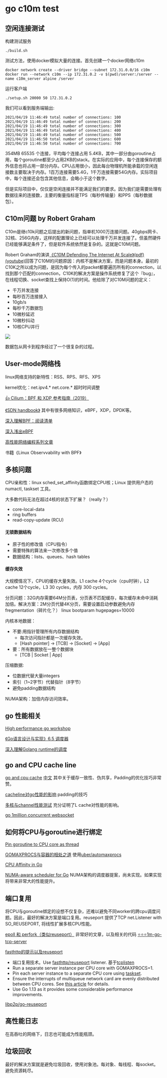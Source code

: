 # go c10m test

## 空闲连接测试

构建测试服务

	./build.sh

测试方法，使用docker模拟大量的连接。首先创建一个docker网络c10m

	docker network create --driver bridge --subnet 172.31.0.0/16 c10m
	docker run --network c10m --ip 172.31.0.2 -v $(pwd)/server:/server --name c10m_server alpine /server

运行客户端

	./setup.sh 20000 50 172.31.0.2

我们可以看到服务端输出:

	2021/04/19 11:46:49 total number of connections: 100
	2021/04/19 11:46:49 total number of connections: 200
	2021/04/19 11:46:49 total number of connections: 300
	2021/04/19 11:46:49 total number of connections: 400
	2021/04/19 11:46:49 total number of connections: 500
	2021/04/19 11:46:50 total number of connections: 600
	2021/04/19 11:46:50 total number of connections: 700

354MB 65535 个连接，平均每个连接占用 5.4KB，其中一部分由goroutine占用，每个goroutine都至少占用2KB的stack。在实际的应用中，每个连接保存的额外信息也将占用一部分内存。CPU占用很小，因此每台物理机所能承载的空闲连接数主要取决于内存。1百万连接需要5.4G，1千万连接需要54G内存。实际项目中，每个连接还会包含其他信息，会略小于这个数字。

但是实际项目中，仅仅是空闲连接并不能满足我们的要求。因为我们是需要处理有数据往来的连接数，主要的衡量指标是TPS（每秒传输量）和PPS（每秒数据包）。

## C10m问题 by Robert Graham

C10m是继c10k问题之后提出的新问题，指单机1000万连接问题。40gbps网卡、32核、256G内存，这样的配置理论上已经可以处理千万并发连接了。但虽然硬件已经能够满足条件了，但是软件系统依然是复杂的。这就是C10M问题。

Robert Graham的演讲[《C10M Defending The Internet At Scale》(pdf)](https://www.cs.dartmouth.edu/~sergey/cs258/2013/C10M-Defending-the-Internet-at-Scale-Dartmouth-2013.pdf) [(youtube)](https://www.youtube.com/watch?v=D09jdbS6oSI)回答了C10M的问题原因：内核不是解决方案，而是问题本身。最初的C10K之所以成为问题，是因为每个传入的packet都要遍历所有的connection，以找到那个匹配的connection，C10K的解决方案是操作系统修复了这个『bug』，在线程切换、socket查找上保持O(1)的时间。他给除了对C10M问题的定义：

* 千万并发连接
* 每秒百万连接接入
* 10gb/s
* 每秒千万数据包
* 10微秒延迟
* 10微秒抖动
* 10核CPU并行

![](/Users/admin/work/guileen.github.com/hexo/source/img/c10m/kernel-map.png)

数据包从网卡到程序经过了一个很复杂的过程。

## User-mode网络栈

linux网络支持的新特性：RSS、RPS、RFS、XPS

kernel优化：net.ipv4.* net.core.* 超时时间调整

[:thumbsup: Cilium：BPF 和 XDP 参考指南（2019）](http://arthurchiao.art/blog/cilium-bpf-xdp-reference-guide-zh/)

[《SDN handbook》](https://tonydeng.github.io/sdn-handbook/) 其中有很多网络知识，eBPF，XDP，DPDK等。

[深入理解BPF：阅读清单](https://linux.cn/article-9507-1.html) 

[深入浅出eBPF](https://www.ebpf.top/post/bpf_learn_path/)

[高性能网络编程系列文章](http://www.52im.net/thread-578-1-1.html)

书籍《Linux Observvability with BPF》

## 多核问题

CPU亲和性：linux sched_set_affinity函数绑定CPU核；Linux 提供用户态的numactl, taskset 工具。

大多数代码无法在超过4核的状态下扩展？（really？）

* core-local-data
* ring buffers
* read-copy-update (RCU)

#### 无锁数据结构

* 原子性的修改值（CPU指令）
* 需要特殊的算法来一次修改多个值
* 数据结构：lists、queues、hash tables

#### 缓存失效

大规模情况下，CPU的缓存大量失效。L1 cache 4个cycle（cpu时钟），L2 cache 12个cycle，L3 30 cycles，内存 300 cycles。

分页问题：32G内存需要64M分页表，分页表不匹配缓存，每次缓存未命中消耗加倍。解决方案：2M分页代替4K分页，需要设置启动参数避免内存fregmentation（碎片化？） linux bootparam  hugepages=10000

内核本地数据：

* 不要:用指针管理所有内存数据结构
  * 每次访问指针都是一次缓存失效。
  * [Hash pointer] -> [TCB] -> [Socket] -> [App]
* 要：所有数据放在一整个数据块
  * [TCB | Socket | App]

压缩数据:

* 位数据代替大量integers
* 索引（1~2字节）代替指针（8字节）
* 避免padding数据结构

NUMA架构：加倍内存访问效率。

## go 性能相关

[High performance go workshop](https://dave.cheney.net/high-performance-go-workshop/gopherchina-2019.html)

[《Go语言设计与实现》6.5 调度器](https://draveness.me/golang/docs/part3-runtime/ch06-concurrency/golang-goroutine/)

[深入理解Golang runtime的调度](https://zboya.github.io/post/go_scheduler/)

## go and CPU cache line

[go and cpu cache](https://teivah.medium.com/go-and-cpu-caches-af5d32cc5592) [中文](https://segmentfault.com/a/1190000038957418) 其中关于缓存一致性、伪共享，Padding的优化技巧非常赞。

[cacheline对go性能的影响](https://colobu.com/2019/01/24/cacheline-affects-performance-in-go/) padding的技巧

[多核与channel性能测试](https://www.dmuth.org/multi-core-cpu-performance-in-golang/) 充分证明了L cache对性能的影响。

[go 1million concurrent websocket](https://www.freecodecamp.org/news/million-websockets-and-go-cc58418460bb/)

## 如何将CPU与goroutine进行绑定

[Pin goroutine to CPU core as thread](https://github.com/tsingson/cpuaffinity)

[GOMAXPROCS与容器的相处之道](https://zhuanlan.zhihu.com/p/100165648)  使用[uber/automaxprocs](https://github.com/uber-go/automaxprocs)

[CPU Affinity in Go](http://pythonwise.blogspot.com/2019/03/cpu-affinity-in-go.html)

[NUMA-aware scheduler for Go](https://docs.google.com/document/u/0/d/1d3iI2QWURgDIsSR6G2275vMeQ_X7w-qxM2Vp7iGwwuM/pub) NUMA架构的调度器提案，尚未实现。如果实现将带来非常大的性能提升。

## 端口复用

将CPU与goroutine绑定的设想不仅复杂，还难以避免不同worker的跨cpu调度问题。因此，最好的解决方案是端口复用。reuseport 提供了TCP net.Listener with SO_REUSEPORT, 将线性扩展多核CPU性能。

[epoll 和 perfork（类似reuseport）](https://colobu.com/2019/02/27/1m-go-tcp-connection-2/) 非常好的文章，以及相关的代码 [:star::star::star:1m-go-tcp-server](https://github.com/smallnest/1m-go-tcp-server)

[fasthttp的提示以及reuseport](https://github.com/valyala/fasthttp#performance-optimization-tips-for-multi-core-systems)

- 端口复用技术。Use [fasthttp/reuseport](https://godoc.org/github.com/valyala/fasthttp/reuseport) listener. 基于[tcplisten](https://github.com/valyala/tcplisten)
- Run a separate server instance per CPU core with GOMAXPROCS=1.
- Pin each server instance to a separate CPU core using [taskset](http://linux.die.net/man/1/taskset).
- Ensure the interrupts of multiqueue network card are evenly distributed between CPU cores. See [this article](https://blog.cloudflare.com/how-to-achieve-low-latency/) for details.
- Use Go 1.13 as it provides some considerable performance improvements.

[libp2p/go-reuseport](https://github.com/libp2p/go-reuseport)

## 高性能日志

在高吞吐的网络下，日志也可能成为性能瓶颈。

## 垃圾回收

最好的解决方案就是避免垃圾回收，使用对象池。每对象、每线程、每socket。避免资源耗尽。

